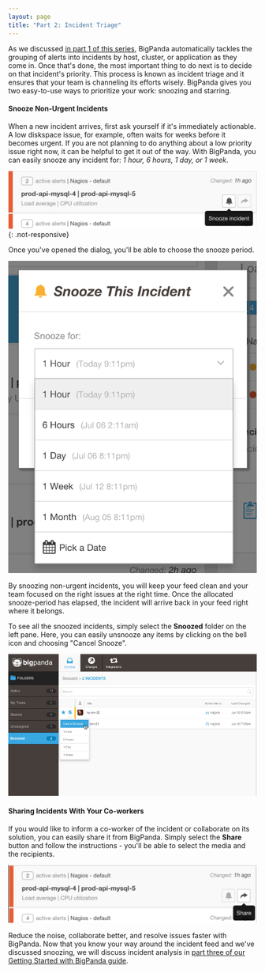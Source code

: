 ```yaml
---
layout: page
title: "Part 2: Incident Triage"
---
```


As we discussed [in part 1 of this series](getting-started-with-bigpanda-incident-feed.html), BigPanda automatically tackles the grouping of alerts into incidents by host, cluster, or application as they come in. Once that's done, the most important thing to do next is to decide on that incident's priority. This process is known as incident triage and it ensures that your team is channeling its efforts wisely. BigPanda gives you two easy-to-use ways to prioritize your work: snoozing and starring. 

#### Snooze Non-Urgent Incidents

When a new incident arrives, first ask yourself if it's immediately actionable. A low diskspace issue, for example, often waits for weeks before it becomes urgent. If you are not planning to do anything about a low priority issue right now, it can be helpful to get it out of the way. With BigPanda, you can easily snooze any incident for: _1 hour, 6 hours, 1 day, or 1 week_.

![Snoozing Incidents](/media/SnoozeButton.png)
{: .not-responsive}

Once you've opened the dialog, you'll be able to choose the snooze period.

![Choosing the Snooze Period](/media/SnoozeDialog.png)

By snoozing non-urgent incidents, you will keep your feed clean and your team focused on the right issues at the right time. Once the allocated snooze-period has elapsed, the incident will arrive back in your feed right where it belongs.

To see all the snoozed incidents, simply select the **Snoozed** folder on the left pane. Here, you can easily unsnooze any items by clicking on the bell icon and choosing "Cancel Snooze".

![Cancel snoozed incidents in BigPanda](/media/CancelSnooze.png)

#### Sharing Incidents With Your Co-workers

If you would like to inform a co-worker of the incident or collaborate on its solution, you can easily share it from BigPanda. Simply select the **Share** button and follow the instructions - you'll be able to select the media and the recipients.

![Sharing incidents in Bigpanda](/media/ShareIncident.png)

Reduce the noise, collaborate better, and resolve issues faster with BigPanda. Now that you know your way around the incident feed and we've discussed snoozing, we will discuss incident analysis in [part three of our Getting Started with BigPanda guide](getting-started-with-bigpanda-incident-analysis.html).

